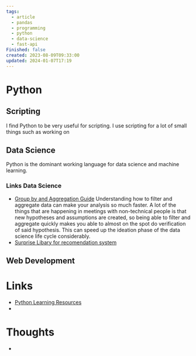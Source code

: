 ```yaml
---
tags:
  - article
  - pandas
  - programming
  - python
  - data-science
  - fast-api
Finished: false
created: 2023-08-09T09:33:00
updated: 2024-01-07T17:19
---
```

# Python


## Scripting 
I find Python to be very useful for scripting. I use scripting for a lot of small things such as working on 



## Data Science
Python is the dominant working language for data science and machine learning. 


### Links Data Science

- [Group by and Aggregation Guide](https://pbpython.com/groupby-agg.html) Understanding how to filter and aggregate data can make your analysis so much faster. A lot of the things that are happening in meetings with non-technical people is that new hypotheses and assumptions are created, so being able to filter and aggregate quickly makes you able to almost on the spot do verification of said hypothesis.  This can speed up the ideation phase of the data science life cycle considerably. 
- [Surprise Libary for recomendation system](https://surpriselib.com/)

## Web Development



# Links
- [Python Learning Resources](https://learnbyexample.github.io/py_resources/)
- 

# Thoughts 
- 


